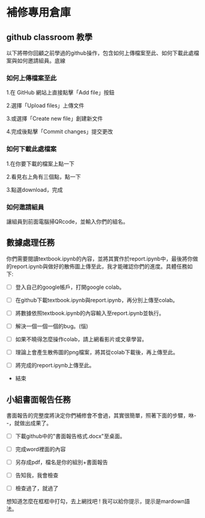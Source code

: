 # 補修專用倉庫
## github classroom 教學
以下將帶你回顧之前學過的github操作，包含如何上傳檔案至此、如何下載此處檔案與如何邀請組員。底線

### 如何上傳檔案至此
1.在 GitHub 網站上直接點擊「Add file」按鈕

2.選擇「Upload files」上傳文件

3.或選擇「Create new file」創建新文件

4.完成後點擊「Commit changes」提交更改

### 如何下載此處檔案
1.在你要下載的檔案上點一下

2.看見右上角有三個點，點一下

3.點選download，完成

### 如何邀請組員
讓組員到前面電腦掃QRcode，並輸入你們的組名。

## 數據處理任務
你們需要閱讀textbook.ipynb的內容，並將其實作於report.ipynb中，最後將你做的report.ipynb與做好的散佈圖上傳至此，我才能確認你們的進度。具體任務如下:

- [ ] 登入自己的google帳戶，打開google colab。

- [ ] 在github下載textbook.ipynb與report.ipynb，再分別上傳至colab。

- [ ] 將數據依照textbook.ipynb的內容輸入至report.ipynb並執行。

- [ ] 解決一個一個一個的bug。(惱)

- [ ] 如果不曉得怎麼操作colab，請上網看影片或文章學習。

- [ ] 理論上會產生散佈圖的png檔案，將其從colab下載後，再上傳至此。

- [ ] 將完成的report.ipynb上傳至此。

- 結束

## 小組書面報告任務
書面報告的完整度將決定你們補修會不會過，其實很簡單，照著下面的步驟，咻--，就做出成果了。

- [ ] 下載github中的"書面報告格式.docx"至桌面。

- [ ] 完成word裡面的內容

- [ ] 另存成pdf，檔名是你的組別+書面報告

- [ ] 告知我，我會檢查

- [ ] 檢查過了，就過了

想知道怎麼在框框中打勾，去上網找吧 ! 我可以給你提示，提示是mardown語法。
